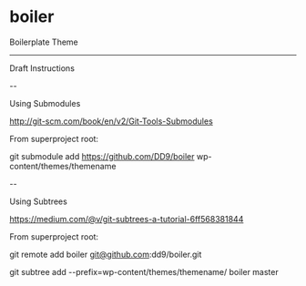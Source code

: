 # boiler
Boilerplate Theme

----
Draft Instructions

--


Using Submodules

http://git-scm.com/book/en/v2/Git-Tools-Submodules

From superproject root: 

git submodule add https://github.com/DD9/boiler wp-content/themes/themename


--

Using Subtrees

https://medium.com/@v/git-subtrees-a-tutorial-6ff568381844

From superproject root: 

git remote add boiler git@github.com:dd9/boiler.git

git subtree add --prefix=wp-content/themes/themename/ boiler master


